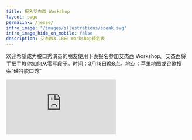 ```yaml
---
title: 报名艾杰西 Workshop
layout: page
permalink: /jesse/
intro_image: "/images/illustrations/speak.svg"
intro_image_hide_on_mobile: false
description: 艾杰西3.18日 Workshop报名表
---
```


欢迎希望成为脱口秀演员的朋友使用下表报名参加艾杰西 Workshop。艾杰西将手把手教你如何从零写段子。时间：3月18日晚8点。地点：苹果地图或谷歌搜索“硅谷脱口秀”

<iframe class="full" src="https://app.miniextensions.com/form/4UdWU3c9JhGPVXHX3zU6?prefill_quantity=1" frameborder="0"></iframe>
